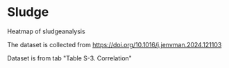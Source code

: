 # Sludge
Heatmap of sludgeanalysis

The dataset is collected from https://doi.org/10.1016/j.jenvman.2024.121103

Dataset is from tab "Table S-3. Correlation"


